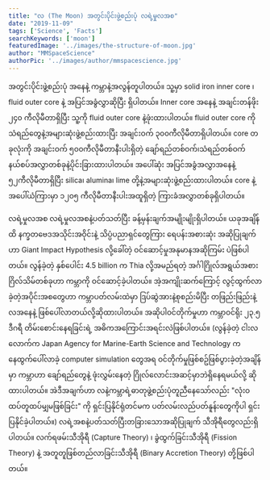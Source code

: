 ```yaml
---
title: "လ (The Moon) အတွင်းပိုင်းဖွဲ့စည်းပုံ လရဲ့မှုလအစ"
date: "2019-11-09"
tags: ['Science', 'Facts']
searchKeywords: ['moon']
featuredImage: '../images/the-structure-of-moon.jpg'
author: "MMSpaceScience"
authorPic: '../images/author/mmspacescience.jpg'
---
```

အတွင်းပိုင်းဖွဲ့စည်းပုံ အနေနဲ့ ကမ္ဘာနဲ့အလွန်တူပါတယ်။ သူ့မှာ solid iron inner core ၊ fluid outer core နဲ့ အပြင်အခွံလွှာဆိုပြီး ရှိပါတယ်။ Inner core အနေနဲ့ အချင်းတန်ဖိုး ၂၄၀ ကီလိုမီတာရှိပြီး သူ့ကို fluid outer core နဲ့ဖုံးထားပါတယ်။ fluid outer core ကို သံရည်တွေနဲ့အများဆုံးဖွဲ့စည်းထားပြီး အချင်းဝက် ၃၀၀ကီလိုမီတာရှိပါတယ်။ core တခုလုံးကို အချင်းဝက် ၅၀၀ကီလိုမီတာနီးပါးရှိတဲ့ ချော်ရည်တစ်ဝက်၊သံရည်တစ်ဝက် နယ်စပ်အလွှာတစ်ခုနဲ့ပိုင်းခြားထားပါတယ်။ အပေါ်ဆုံး အပြင်အခွံအလွှာအနေနဲ့ ၅၂ကီလိုမီတာရှိပြီး silica၊ alumina၊ lime တို့နဲ့အများဆုံးဖွဲ့စည်းထားပါတယ်။ core နဲ့ အပေါ်ယံကြားမှာ ၁၂၀၅ ကီလိုမီတာနီးပါးအထူရှိတဲ့ ကြားခံအလွှာတစ်ခုရှိပါတယ်။

လရဲ့မှုလအစ
လရဲ့မှုလအစနဲ့ပတ်သတ်ပြီး ခန့်မှန်းချက်အမျိုးမျိုးရှိပါတယ်။ ယခုအချိန်ထိ နက္ခတဗေဒအသိုင်းအဝိုင်းနဲ့ သိပ္ပံပညာရှင်တွေကြား ရေပန်းအစားဆုံး အဆိုပြုချက်ဟာ Giant Impact Hypothesis လို့ခေါ်တဲ့ ဝင်ဆောင့်မှုအနုမာနအဆိုကြမ်း ပဲဖြစ်ပါတယ်။ လွန်ခဲ့တဲ့ နှစ်ပေါင်း 4.5 billion က Thia လို့အမည်ရတဲ့ အင်္ဂါဂြိုလ်အရွယ်အစား ဂြိလ်သိမ်တစ်ခုဟာ ကမ္ဘာကို ဝင်ဆောင့်ခဲ့ပါတယ်။ အဲ့အကျိုးဆက်ကြောင့် လွင့်ထွက်လာခဲ့တဲ့အပိုင်းအစတွေဟာ ကမ္ဘာပတ်လမ်းထဲမှာ ဒြပ်ဆွဲအားနဲ့စုစည်းမိပြီး တဖြည်းဖြည်းနဲ့ လအနေနဲ့ ဖြစ်ပေါ်လာတယ်လို့ဆိုထားပါတယ်။ အဆိုပါဝင်တိုက်မှုဟာ ကမ္ဘာဝင်ရိုး ၂၃.၅ ဒီဂရီ တိမ်းစောင်းနေရခြင်းရဲ့ အဓိကအကြောင်းအရင်းလဲဖြစ်ပါတယ်။ (လွန်ခဲ့တဲ့ ငါးလလောက်က Japan Agency for Marine-Earth Science and Technology ကနေထွက်ပေါ်လာခဲ့ computer simulation တွေအရ ဝင်တိုက်မှုဖြစ်စဥ်ဖြစ်ပွားခဲ့တဲ့အချိန်မှာ ကမ္ဘာဟာ ချော်ရည်တွေနဲ့ ဖုံးလွှမ်းနေတဲ့ ဂြိုလ်လောင်းအဆင့်မှာဘဲရှိနေရမယ်လို့ ဆိုထားပါတယ်။ အဲဒီအချက်ဟာ လနဲ့ကမ္ဘာရဲ့ဓာတုဖွဲ့စည်းပုံတူညီနေသော်လည်း "လုံးဝထပ်တူထပ်မျှမဖြစ်ခြင်း" ကို ရှင်းပြနိုင်ရုံတင်မက ပတ်လမ်းလည်ပတ်နူန်းတွေကိုပါ ရှင်းပြနိုင်ခဲ့ပါတယ်။) လရဲ့အစနဲ့ပတ်သတ်ပြီးတခြားသောအဆိုပြုချက် သီအိုရီတွေလည်းရှိပါတယ်။ လက်ရဖမ်းသီအိုရီ (Capture Theory) ၊ ခွဲထွက်ခြင်းသီအိုရီ (Fission Theory) နဲ့ အတူတူဖြစ်တည်လာခြင်းသီအိုရီ (Binary Accretion Theory) တို့ဖြစ်ပါတယ်။